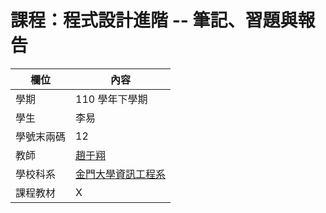 # 課程：程式設計進階 -- 筆記、習題與報告

欄位 | 內容
-----|--------
學期 | 110 學年下學期
學生 | 李易
學號末兩碼 | 12
教師 | [趙于翔](https://csie.nqu.edu.tw/p/404-1038-2378.php?Lang=zh-tw)
學校科系 | [金門大學資訊工程系](https://csie.nqu.edu.tw/)
課程教材 | X
